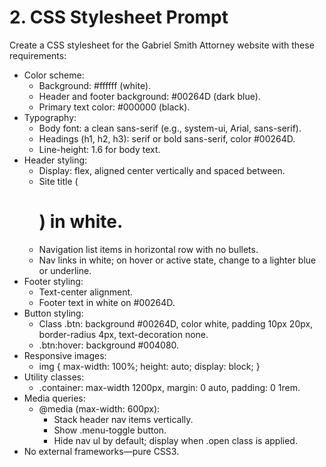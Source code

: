 <!--
File: prompts/2-css.md
Version: 1.0.0
Created: 2025-07-12
Modified: 2025-07-12
-->

# 2. CSS Stylesheet Prompt

Create a CSS stylesheet for the Gabriel Smith Attorney website with these requirements:
- Color scheme:
  - Background: #ffffff (white).
  - Header and footer background: #00264D (dark blue).
  - Primary text color: #000000 (black).
- Typography:
  - Body font: a clean sans-serif (e.g., system-ui, Arial, sans-serif).
  - Headings (h1, h2, h3): serif or bold sans-serif, color #00264D.
  - Line-height: 1.6 for body text.
- Header styling:
  - Display: flex, aligned center vertically and spaced between.
  - Site title (<h1>) in white.
  - Navigation list items in horizontal row with no bullets.
  - Nav links in white; on hover or active state, change to a lighter blue or underline.
- Footer styling:
  - Text-center alignment.
  - Footer text in white on #00264D.
- Button styling:
  - Class .btn: background #00264D, color white, padding 10px 20px, border-radius 4px, text-decoration none.
  - .btn:hover: background #004080.
- Responsive images:
  - img { max-width: 100%; height: auto; display: block; }
- Utility classes:
  - .container: max-width 1200px, margin: 0 auto, padding: 0 1rem.
- Media queries:
  - @media (max-width: 600px):
    - Stack header nav items vertically.
    - Show .menu-toggle button.
    - Hide nav ul by default; display when .open class is applied.
- No external frameworks—pure CSS3.

